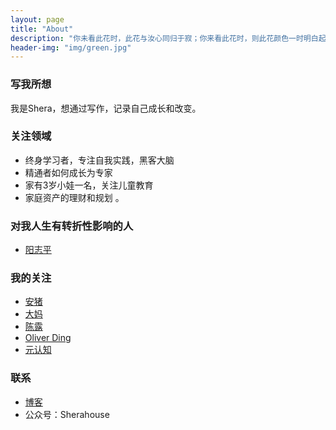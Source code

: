 ```yaml
---
layout: page
title: "About"
description: "你未看此花时，此花与汝心同归于寂；你来看此花时，则此花颜色一时明白起来 "
header-img: "img/green.jpg"
---
```




### 写我所想

我是Shera，想通过写作，记录自己成长和改变。


### 关注领域

- 终身学习者，专注自我实践，黑客大脑
- 精通者如何成长为专家
- 家有3岁小娃一名，关注儿童教育 
- 家庭资产的理财和规划 。


### 对我人生有转折性影响的人

- [阳志平](http://www.yangzhiping.com/)


### 我的关注

- [安猪](http://caos.me)
- [大妈](http://zoomquiet.io/)
- [陈露](http://actionthinker.com/aboutme/)
- [Oliver Ding](http://swordi.org/)
- [元认知](http://www.mesule.com/)

### 联系

- [博客](http://www.sherahouse.com)
- 公众号：Sherahouse







